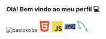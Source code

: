 ### Olá! Bem vindo ao meu perfil 💻
<img src="https://komarev.com/ghpvc/?username=casiokobs&color=blue" alt="casiokobs"/>

<img height="30" width="30" src="https://github.com/devicons/devicon/blob/master/icons/html5/html5-original.svg"/>
<img height="30" width="30" src="https://github.com/devicons/devicon/blob/master/icons/javascript/javascript-original.svg"/>
<img height="30" width="30" src="https://github.com/devicons/devicon/blob/master/icons/php/php-original.svg"/>
<img height="30" width="30" src="https://github.com/devicons/devicon/blob/master/icons/mysql/mysql-original.svg"/>
<!--
**casiokobs/casiokobs** is a ✨ _special_ ✨ repository because its `README.md` (this file) appears on your GitHub profile.

Here are some ideas to get you started:

- 🔭 I’m currently working on ...
- 🌱 I’m currently learning ...
- 👯 I’m looking to collaborate on ...
- 🤔 I’m looking for help with ...
- 💬 Ask me about ...
- 📫 How to reach me: ...
- 😄 Pronouns: ...
- ⚡ Fun fact: ...
-->
